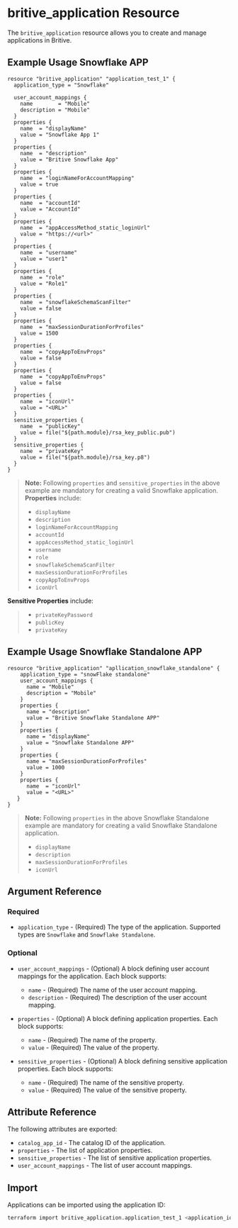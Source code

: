# britive_application Resource

The `britive_application` resource allows you to create and manage applications in Britive.

## Example Usage Snowflake APP

```hcl
resource "britive_application" "application_test_1" {
  application_type = "Snowflake"
  
  user_account_mappings {
    name        = "Mobile"
    description = "Mobile"
  }
  properties {
    name  = "displayName"
    value = "Snowflake App 1"
  }
  properties {
    name  = "description"
    value = "Britive Snowflake App"
  }
  properties {
    name  = "loginNameForAccountMapping"
    value = true
  }
  properties {
    name  = "accountId"
    value = "AccountId"
  }
  properties {
    name  = "appAccessMethod_static_loginUrl"
    value = "https://<url>"
  }
  properties {
    name  = "username"
    value = "user1"
  }
  properties {
    name  = "role"
    value = "Role1"
  }
  properties {
    name  = "snowflakeSchemaScanFilter"
    value = false
  }
  properties {
    name  = "maxSessionDurationForProfiles"
    value = 1500
  }
  properties {
    name  = "copyAppToEnvProps"
    value = false
  }
  properties {
    name  = "copyAppToEnvProps"
    value = false
  }
  properties {
    name  = "iconUrl"
    value = "<URL>"
  }
  sensitive_properties {
    name  = "publicKey"
    value = file("${path.module}/rsa_key_public.pub")
  }
  sensitive_properties {
    name  = "privateKey"
    value = file("${path.module}/rsa_key.p8")
  }
}
```

> **Note:** Following `properties` and `sensitive_properties` in the above example are mandatory for creating a valid Snowflake application.  
> **Properties** include:
> - `displayName`
> - `description`
> - `loginNameForAccountMapping`
> - `accountId`
> - `appAccessMethod_static_loginUrl`
> - `username`
> - `role`  
> - `snowflakeSchemaScanFilter`
> - `maxSessionDurationForProfiles`
> - `copyAppToEnvProps`
> - `iconUrl`

**Sensitive Properties** include:
> - `privateKeyPassword`
> - `publicKey`
> - `privateKey`

## Example Usage Snowflake Standalone APP
```
resource "britive_application" "apllication_snowflake_standalone" {
    application_type = "snowFlake standalone"
    user_account_mappings {
      name = "Mobile"
      description = "Mobile"
    }
    properties {
      name = "description"
      value = "Britive Snowflake Standalone APP"
    }
    properties {
      name = "displayName"
      value = "Snowflake Standalone APP"
    }
    properties {
      name = "maxSessionDurationForProfiles"
      value = 1000
    }
    properties {
      name  = "iconUrl"
      value = "<URL>"
   }
}
```

> **Note:** Following `properties` in the above Snowflake Standalone example are mandatory for creating a valid Snowflake Standalone application.  
> - `displayName`
> - `description`
> - `maxSessionDurationForProfiles`
> - `iconUrl`

## Argument Reference

### Required

- `application_type` - (Required) The type of the application. Supported types are `Snowflake` and `Snowflake Standalone`.

### Optional

- `user_account_mappings` - (Optional) A block defining user account mappings for the application. Each block supports:
  - `name` - (Required) The name of the user account mapping.
  - `description` - (Required) The description of the user account mapping.

- `properties` - (Optional) A block defining application properties. Each block supports:
  - `name` - (Required) The name of the property.
  - `value` - (Required) The value of the property.

- `sensitive_properties` - (Optional) A block defining sensitive application properties. Each block supports:
  - `name` - (Required) The name of the sensitive property.
  - `value` - (Required) The value of the sensitive property.

## Attribute Reference

The following attributes are exported:

- `catalog_app_id` - The catalog ID of the application.
- `properties` - The list of application properties.
- `sensitive_properties` - The list of sensitive application properties.
- `user_account_mappings` - The list of user account mappings.

## Import

Applications can be imported using the application ID:

```sh
terraform import britive_application.application_test_1 <application_id>
```
